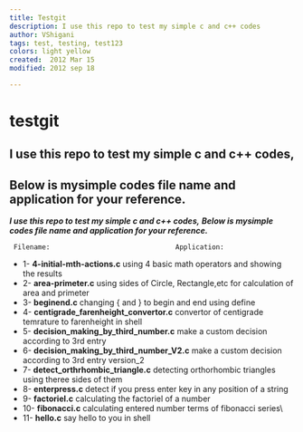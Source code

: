 ```yaml
---
title: Testgit
description: I use this repo to test my simple c and c++ codes
author: VShigani
tags: test, testing, test123
colors: light yellow
created:  2012 Mar 15
modified: 2012 sep 18

---
```

testgit
=========

## I use this repo to test my simple c and c++ codes,
## Below is mysimple codes file name and application for your reference.


***I use this repo to test my simple c and c++ codes,***
***Below is mysimple codes file name and application for your reference.***

     Filename:                               Application:
*    1-   **4-initial-mth-actions.c**                using 4 basic math operators and showing the results
*    2-   **area-primeter.c**                        using sides of Circle, Rectangle,etc for calculation of area and primeter
*    3-   **beginend.c**                             changing { and } to begin and end using define 
*    4-   **centigrade_farenheight_convertor.c**     convertor of centigrade temrature to farenheight in shell
*    5-   **decision_making_by_third_number.c**      make a custom decision according to 3rd entry 
*    6-   **decision_making_by_third_number_V2.c**   make a custom decision according to 3rd entry version_2 
*    7-   **detect_orthrhombic_triangle.c**          detecting orthorhombic triangles using theree sides of them
*    8-   **enterpress.c**       			    detect if you press enter key in any position of a string
*    9-   **factoriel.c**  		          	    calculating the factoriel of a number
*    10-  **fibonacci.c**			              calculating entered number terms of fibonacci series\
*    11-  **hello.c**	           			    say hello to you in shell
